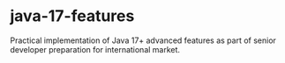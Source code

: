 # java-17-features
Practical implementation of Java 17+ advanced features as part of senior developer preparation for international market.
